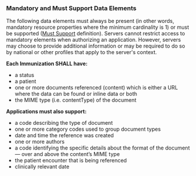 
### Mandatory and Must Support Data Elements


<!-- Boilerplate -->
The following data elements must always be present (in other words, mandatory resource properties where the minimum cardinality is 1) or must be supported ([Must Support](conformance.html#must-support) definition). Servers cannot restrict access to mandatory elements when authorizing an application. However, servers may choose to provide additional information or may be required to do so by national or other profiles that apply to the server's context.


**Each Immunization SHALL have:**
* a status
* a patient
* one or more documents referenced (content) which is either a URL where the data can be found or inline data or both
* the MIME type (i.e. contentType) of the document
  
**Applications must also support:**
* a code describing the type of document
* one or more category codes used to group document types
* date and time the reference was created
* one or more authors
* a code identifying the specific details about the format of the document — over and above the content’s MIME type
* the patient encounter that is being referenced
* clinically relevant date


<!-- (only if present) -->
<!-- ### Profile Specific Implementation Rules and Guidance -->

<!-- include content or add inline -->

<!--{%raw%}{% include patient-access-rules.md %}{%endraw%}-->

<!-- (and only if present) -->
<!-- ### Example Usage Scenarios -->

<!-- include content or add inline -->

